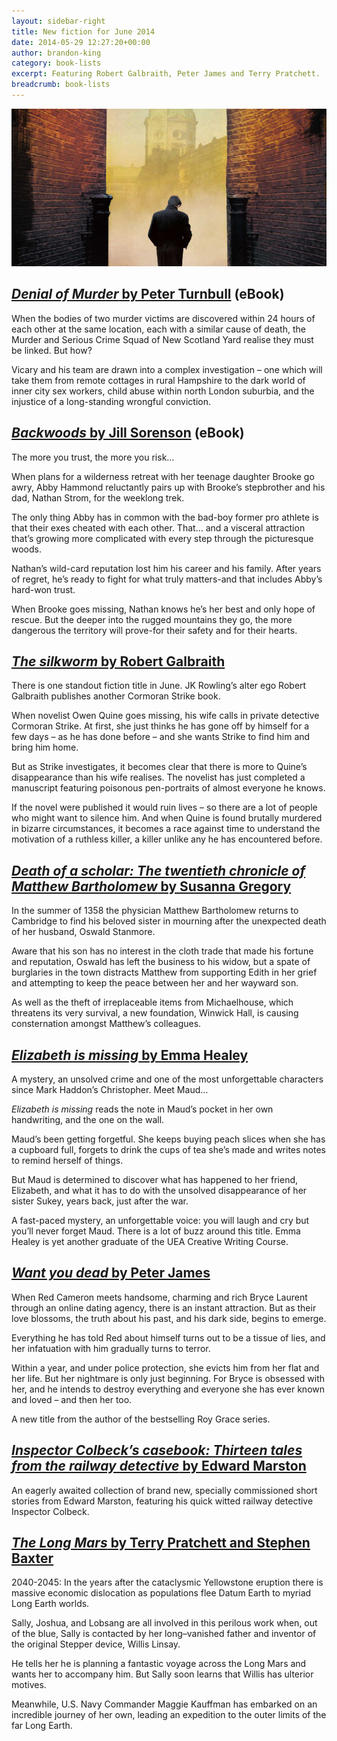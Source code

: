 ```yaml
---
layout: sidebar-right
title: New fiction for June 2014
date: 2014-05-29 12:27:20+00:00
author: brandon-king
category: book-lists
excerpt: Featuring Robert Galbraith, Peter James and Terry Pratchett.
breadcrumb: book-lists
---
```

![The silkworm by Robert Galbraith](/images/featured/featured-the-silkworm.jpg)

## [<cite>Denial of Murder</cite> by Peter Turnbull](http://suffolklibraries.lib.overdrive.com/95846DAC-4B32-41EC-BBF0-95806874BE8A/10/50/en/ContentDetails.htm?id=C0673BB4-E32E-429E-8760-9DFEC4667A23) (eBook)

When the bodies of two murder victims are discovered within 24 hours of each other at the same location, each with a similar cause of death, the Murder and Serious Crime Squad of New Scotland Yard realise they must be linked. But how?

Vicary and his team are drawn into a complex investigation – one which will take them from remote cottages in rural Hampshire to the dark world of inner city sex workers, child abuse within north London suburbia, and the injustice of a long-standing wrongful conviction.

## [<cite>Backwoods</cite> by Jill Sorenson](http://suffolklibraries.lib.overdrive.com/95846DAC-4B32-41EC-BBF0-95806874BE8A/10/50/en/ContentDetails.htm?id=556C1502-F1C5-4175-AD34-8447F6B8D102) (eBook)

The more you trust, the more you risk…

When plans for a wilderness retreat with her teenage daughter Brooke go awry, Abby Hammond reluctantly pairs up with Brooke&#8217;s stepbrother and his dad, Nathan Strom, for the weeklong trek.

The only thing Abby has in common with the bad-boy former pro athlete is that their exes cheated with each other. That… and a visceral attraction that&#8217;s growing more complicated with every step through the picturesque woods.

Nathan&#8217;s wild-card reputation lost him his career and his family. After years of regret, he&#8217;s ready to fight for what truly matters-and that includes Abby&#8217;s hard-won trust.

When Brooke goes missing, Nathan knows he&#8217;s her best and only hope of rescue. But the deeper into the rugged mountains they go, the more dangerous the territory will prove-for their safety and for their hearts.

## [<cite>The silkworm</cite> by Robert Galbraith](https://suffolk.spydus.co.uk/cgi-bin/spydus.exe/ENQ/OPAC/BIBENQ/14573057?QRY=CTIBIB%3C%20IRN(37444855)&QRYTEXT=The%20silkworm)

There is one standout fiction title in June. JK Rowling’s alter ego Robert Galbraith publishes another Cormoran Strike book.

When novelist Owen Quine goes missing, his wife calls in private detective Cormoran Strike. At first, she just thinks he has gone off by himself for a few days – as he has done before – and she wants Strike to find him and bring him home.

But as Strike investigates, it becomes clear that there is more to Quine&#8217;s disappearance than his wife realises. The novelist has just completed a manuscript featuring poisonous pen-portraits of almost everyone he knows.

If the novel were published it would ruin lives – so there are a lot of people who might want to silence him. And when Quine is found brutally murdered in bizarre circumstances, it becomes a race against time to understand the motivation of a ruthless killer, a killer unlike any he has encountered before.

## [<cite>Death of a scholar: The twentieth chronicle of Matthew Bartholomew</cite> by Susanna Gregory](https://suffolk.spydus.co.uk/cgi-bin/spydus.exe/ENQ/OPAC/BIBENQ/14573780?QRY=CTIBIB%3C%20IRN(36824850)&QRYTEXT=Death%20of%20a%20scholar%20%3A%20the%20twentieth%20chronicle%20of%20Matthew%20Bartholomew)

In the summer of 1358 the physician Matthew Bartholomew returns to Cambridge to find his beloved sister in mourning after the unexpected death of her husband, Oswald Stanmore.

Aware that his son has no interest in the cloth trade that made his fortune and reputation, Oswald has left the business to his widow, but a spate of burglaries in the town distracts Matthew from supporting Edith in her grief and attempting to keep the peace between her and her wayward son.

As well as the theft of irreplaceable items from Michaelhouse, which threatens its very survival, a new foundation, Winwick Hall, is causing consternation amongst Matthew&#8217;s colleagues.

## [<cite>Elizabeth is missing</cite> by Emma Healey](https://suffolk.spydus.co.uk/cgi-bin/spydus.exe/ENQ/OPAC/BIBENQ/14574889?QRY=CTIBIB%3C%20IRN(36545180)&QRYTEXT=Elizabeth%20is%20missing)

A mystery, an unsolved crime and one of the most unforgettable characters since Mark Haddon&#8217;s Christopher. Meet Maud…

_Elizabeth is missing_ reads the note in Maud&#8217;s pocket in her own handwriting, and the one on the wall.

Maud&#8217;s been getting forgetful. She keeps buying peach slices when she has a cupboard full, forgets to drink the cups of tea she&#8217;s made and writes notes to remind herself of things.

But Maud is determined to discover what has happened to her friend, Elizabeth, and what it has to do with the unsolved disappearance of her sister Sukey, years back, just after the war.

A fast-paced mystery, an unforgettable voice: you will laugh and cry but you&#8217;ll never forget Maud. There is a lot of buzz around this title. Emma Healey is yet another graduate of the UEA Creative Writing Course.

## [<cite>Want you dead</cite> by Peter James](https://suffolk.spydus.co.uk/cgi-bin/spydus.exe/ENQ/OPAC/BIBENQ/14576691?QRY=CTIBIB%3C%20IRN(36824837)&QRYTEXT=Want%20you%20dead)

When Red Cameron meets handsome, charming and rich Bryce Laurent through an online dating agency, there is an instant attraction. But as their love blossoms, the truth about his past, and his dark side, begins to emerge.

Everything he has told Red about himself turns out to be a tissue of lies, and her infatuation with him gradually turns to terror.

Within a year, and under police protection, she evicts him from her flat and her life. But her nightmare is only just beginning. For Bryce is obsessed with her, and he intends to destroy everything and everyone she has ever known and loved – and then her too.

A new title from the author of the bestselling Roy Grace series.

## [<cite>Inspector Colbeck&#8217;s casebook: Thirteen tales from the railway detective</cite> by Edward Marston](https://suffolk.spydus.co.uk/cgi-bin/spydus.exe/ENQ/OPAC/BIBENQ/14577455?QRY=CTIBIB%3C%20IRN(37214622)&QRYTEXT=Inspector%20Colbeck%27s%20casebook%20%3A%20thirteen%20tales%20from%20the%20railway%20detective)

An eagerly awaited collection of brand new, specially commissioned short stories from Edward Marston, featuring his quick witted railway detective Inspector Colbeck.

## [<cite>The Long Mars</cite> by Terry Pratchett and Stephen Baxter](https://suffolk.spydus.co.uk/cgi-bin/spydus.exe/ENQ/OPAC/BIBENQ/14578157?QRY=CTIBIB%3C%20IRN(37444850)&QRYTEXT=The%20Long%20Mars)

2040-2045: In the years after the cataclysmic Yellowstone eruption there is massive economic dislocation as populations flee Datum Earth to myriad Long Earth worlds.

Sally, Joshua, and Lobsang are all involved in this perilous work when, out of the blue, Sally is contacted by her long–vanished father and inventor of the original Stepper device, Willis Linsay.

He tells her he is planning a fantastic voyage across the Long Mars and wants her to accompany him. But Sally soon learns that Willis has ulterior motives.

Meanwhile, U.S. Navy Commander Maggie Kauffman has embarked on an incredible journey of her own, leading an expedition to the outer limits of the far Long Earth.
